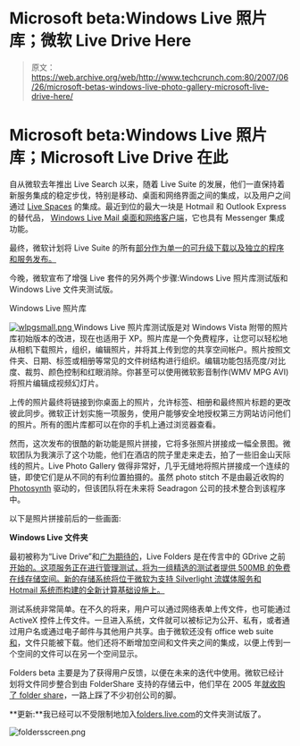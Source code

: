 # Microsoft beta:Windows Live 照片库；微软 Live Drive Here

> 原文：<https://web.archive.org/web/http://www.techcrunch.com:80/2007/06/26/microsoft-betas-windows-live-photo-gallery-microsoft-live-drive-here/>

# Microsoft beta:Windows Live 照片库；Microsoft Live Drive 在此

自从微软去年推出 Live Search 以来，随着 Live Suite 的发展，他们一直保持着新服务集成的稳定步伐，特别是移动、桌面和网络界面之间的集成，以及用户之间通过 [Live Spaces](https://web.archive.org/web/20220818082335/http://www.beta.techcrunch.com/2007/04/20/microsoft-live-spaces-rolls-out-new-features/) 的集成。最近到位的最大一块是 Hotmail 和 Outlook Express 的替代品， [Windows Live Mail 桌面和网络客户端](https://web.archive.org/web/20220818082335/http://www.beta.techcrunch.com/2007/05/07/windows-live-hotmail-debuts/)，它也具有 Messenger 集成功能。

最终，微软计划将 Live Suite 的所有[部分作为单一的可升级下载以及独立的程序和服务发布。](https://web.archive.org/web/20220818082335/http://get.live.com/betas)

今晚，微软宣布了增强 Live 套件的另外两个步骤:Windows Live 照片库测试版和 Windows Live 文件夹测试版。

Windows Live 照片库 

[![wlpgsmall.png](img/8bb266941ea52ac34df41e0dc1dee79c.png) ](https://web.archive.org/web/20220818082335/https://beta.techcrunch.com/wp-content/uploads/2007/06/wlpgbig.png) Windows Live 照片库测试版是对 Windows Vista 附带的照片库初始版本的改进，现在也适用于 XP。照片库是一个免费程序，让您可以轻松地从相机下载照片，组织，编辑照片，并将其上传到您的共享空间帐户。照片按照文件夹、日期、标签或相册等常见的文件树结构进行组织。编辑功能包括亮度/对比度、裁剪、颜色控制和红眼消除。你甚至可以使用微软影音制作(WMV MPG AVI)将照片编辑成视频幻灯片。

上传的照片最终将链接到你桌面上的照片，允许标签、相册和最终照片标题的更改彼此同步。微软正计划实施一项服务，使用户能够安全地授权第三方网站访问他们的照片。所有的图片库都可以在你的手机上通过浏览器查看。

然而，这次发布的很酷的新功能是照片拼接，它将多张照片拼接成一幅全景图。微软团队为我演示了这个功能，他们在酒店的院子里走来走去，拍了一些旧金山天际线的照片。Live Photo Gallery 做得非常好，几乎无缝地将照片拼接成一个连续的链，即使它们是从不同的有利位置拍摄的。虽然 photo stitch 不是由最近收购的 [Photosynth](https://web.archive.org/web/20220818082335/http://www.beta.techcrunch.com/2007/06/14/the-3d-realvirtual-world-hybrid-how-far-away/) 驱动的，但该团队将在未来将 Seadragon 公司的技术整合到该程序中。

以下是照片拼接前后的一些画面:

**Windows Live 文件夹**

最初被称为“Live Drive”和[广为期待的](https://web.archive.org/web/20220818082335/http://www.beta.techcrunch.com/2006/08/16/windows-live-drive-info-quickly-deleted-post-from-team-member/)，Live Folders 是在传言中的 GDrive 之前[开始的。这项服务正在进行管理测试，将为一组精选的测试者提供 500MB 的免费在线存储空间。新的存储系统将位于微软为支持 Silverlight 流媒体服务和 Hotmail 系统而构建的全新计算基础设施上。](https://web.archive.org/web/20220818082335/http://www.beta.techcrunch.com/2006/04/20/microsoft-live-drive-may-launch-before-google-drive/)

测试系统非常简单。在不久的将来，用户可以通过网络表单上传文件，也可能通过 ActiveX 控件上传文件。一旦进入系统，文件就可以被标记为公开、私有，或者通过用户名或通过电子邮件与其他用户共享。由于微软还没有 office web suite [和](https://web.archive.org/web/20220818082335/http://www.beta.techcrunch.com/2007/03/08/confirmed-microsoft-building-google-appszoho-competitor/)，文件只能被下载。他们还将不断增加空间和文件夹之间的集成，以便上传到一个空间的文件可以在另一个空间显示。

Folders beta 主要是为了获得用户反馈，以便在未来的迭代中使用。微软已经计划将文件同步整合到由 FolderShare 支持的存储云中，他们早在 2005 年[就收购了 folder share](https://web.archive.org/web/20220818082335/https://www.foldershare.com/info/company/aboutUs.php)，一路上踩了不少初创公司的脚。

**更新:**我已经可以不受限制地加入[folders.live.com](https://web.archive.org/web/20220818082335/http://folders.live.com/)的文件夹测试版了。

![foldersscreen.png](img/63799e6e56952ca536f974ff8652869c.png)